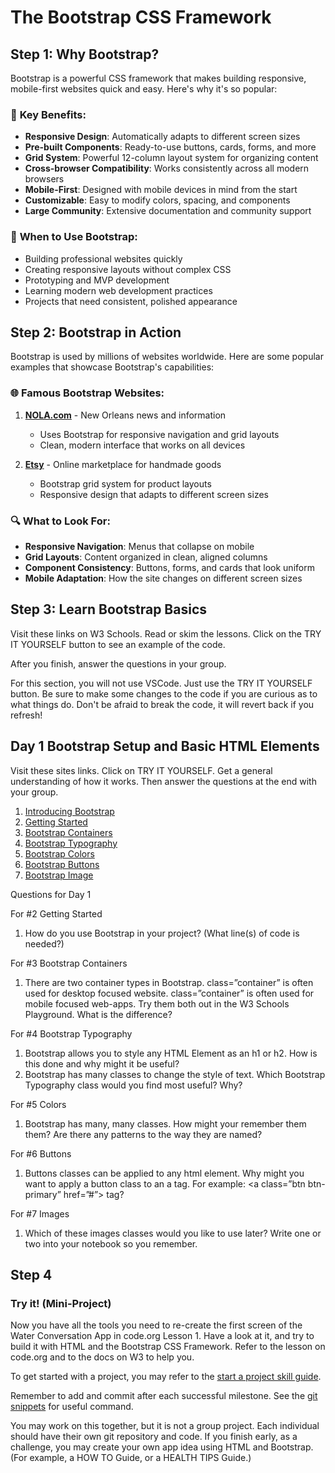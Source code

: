 # The Bootstrap CSS Framework

## Step 1: Why Bootstrap?

Bootstrap is a powerful CSS framework that makes building responsive, mobile-first websites quick and easy. Here's why it's so popular:

### 🚀 **Key Benefits:**
- **Responsive Design**: Automatically adapts to different screen sizes
- **Pre-built Components**: Ready-to-use buttons, cards, forms, and more
- **Grid System**: Powerful 12-column layout system for organizing content
- **Cross-browser Compatibility**: Works consistently across all modern browsers
- **Mobile-First**: Designed with mobile devices in mind from the start
- **Customizable**: Easy to modify colors, spacing, and components
- **Large Community**: Extensive documentation and community support

### 🎯 **When to Use Bootstrap:**
- Building professional websites quickly
- Creating responsive layouts without complex CSS
- Prototyping and MVP development
- Learning modern web development practices
- Projects that need consistent, polished appearance

## Step 2: Bootstrap in Action

Bootstrap is used by millions of websites worldwide. Here are some popular examples that showcase Bootstrap's capabilities:

### 🌐 **Famous Bootstrap Websites:**

1. **[NOLA.com](https://www.nola.com)** - New Orleans news and information
   - Uses Bootstrap for responsive navigation and grid layouts
   - Clean, modern interface that works on all devices

2. **[Etsy](https://www.etsy.com)** - Online marketplace for handmade goods
   - Bootstrap grid system for product layouts
   - Responsive design that adapts to different screen sizes



### 🔍 **What to Look For:**
- **Responsive Navigation**: Menus that collapse on mobile
- **Grid Layouts**: Content organized in clean, aligned columns
- **Component Consistency**: Buttons, forms, and cards that look uniform
- **Mobile Adaptation**: How the site changes on different screen sizes


## Step 3: Learn Bootstrap Basics

Visit these links on W3 Schools. Read or skim the lessons. Click on the TRY IT YOURSELF button to see an example of the code.

After you finish, answer the questions in your group.

For this section, you will not use VSCode. Just use the TRY IT YOURSELF button. Be sure to make some changes to the code if you are curious as to what things do. Don't be afraid to break the code, it will revert back if you refresh!

## Day 1 Bootstrap Setup and Basic HTML Elements

Visit these sites links. Click on TRY IT YOURSELF. Get a general understanding of how it works. Then answer the questions at the end with your group. 

1. [Introducing Bootstrap](https://www.w3schools.com/bootstrap5/index.php)
2. [Getting Started](https://www.w3schools.com/bootstrap5/bootstrap_get_started.php)
3. [Bootstrap Containers](https://www.w3schools.com/bootstrap5/bootstrap_containers.php)
4. [Bootstrap Typography](https://www.w3schools.com/bootstrap5/bootstrap_typography.php)
5. [Bootstrap Colors](https://www.w3schools.com/bootstrap5/bootstrap_colors.php)
6. [Bootstrap Buttons](https://www.w3schools.com/bootstrap5/bootstrap_buttons.php)
7. [Bootstrap Image](https://www.w3schools.com/bootstrap5/bootstrap_images.php)

Questions for Day 1

For #2 Getting Started

1. How do you use Bootstrap in your project? (What line(s) of code is needed?)

For #3 Bootstrap Containers

1. There are two container types in Bootstrap. class=”container” is often used for desktop focused website. class=”container” is often used for mobile focused web-apps. Try them both out in the W3 Schools Playground. What is the difference?

For #4 Bootstrap Typography

1. Bootstrap allows you to style any HTML Element as an h1 or h2. How is this done and why might it be useful?
2. Bootstrap has many classes to change the style of text. Which Bootstrap Typography class would you find most useful? Why?

For #5 Colors

1. Bootstrap has many, many classes. How might your remember them them? Are there any patterns to the way they are named?

For #6 Buttons

1. Buttons classes can be applied to any html element. Why might you want to apply a button class to an a tag. For example:  <a class=”btn btn-primary” href=”#”> tag?

For #7 Images

1. Which of these images classes would you like to use later? Write one or two into your notebook so you remember.


## Step 4

### Try it! (Mini-Project)

Now you have all the tools you need to re-create the first screen of the Water Conversation App in code.org Lesson 1. Have a look at it, and try to build it with HTML and the Bootstrap CSS Framework. Refer to the lesson on code.org and to the docs on W3 to help you. 

To get started with a project, you may refer to the [start a project skill guide](../../../resources/skill-guides/start-project.md).

Remember to add and commit after each successful milestone. See the [git snippets](../../../resources/git-snippets.md) for useful command.

You may work on this together, but it is not a group project. Each individual should have their own git repository and code. If you finish early, as a challenge, you may create your own app idea using HTML and Bootstrap. (For example, a HOW TO Guide, or a HEALTH TIPS Guide.)

